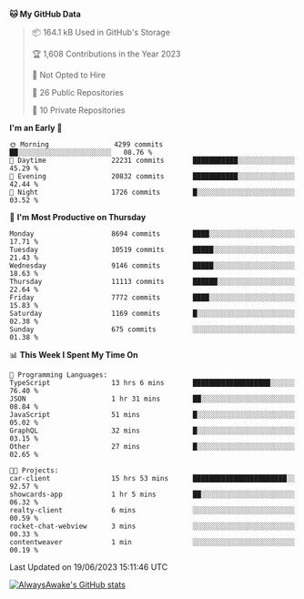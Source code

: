 <!--START_SECTION:waka-->
**🐱 My GitHub Data** 

> 📦 164.1 kB Used in GitHub's Storage 
 > 
> 🏆 1,608 Contributions in the Year 2023
 > 
> 🚫 Not Opted to Hire
 > 
> 📜 26 Public Repositories 
 > 
> 🔑 10 Private Repositories 
 > 
**I'm an Early 🐤** 

```text
🌞 Morning                4299 commits        ██░░░░░░░░░░░░░░░░░░░░░░░   08.76 % 
🌆 Daytime                22231 commits       ███████████░░░░░░░░░░░░░░   45.29 % 
🌃 Evening                20832 commits       ███████████░░░░░░░░░░░░░░   42.44 % 
🌙 Night                  1726 commits        █░░░░░░░░░░░░░░░░░░░░░░░░   03.52 % 
```
📅 **I'm Most Productive on Thursday** 

```text
Monday                   8694 commits        ████░░░░░░░░░░░░░░░░░░░░░   17.71 % 
Tuesday                  10519 commits       █████░░░░░░░░░░░░░░░░░░░░   21.43 % 
Wednesday                9146 commits        █████░░░░░░░░░░░░░░░░░░░░   18.63 % 
Thursday                 11113 commits       ██████░░░░░░░░░░░░░░░░░░░   22.64 % 
Friday                   7772 commits        ████░░░░░░░░░░░░░░░░░░░░░   15.83 % 
Saturday                 1169 commits        █░░░░░░░░░░░░░░░░░░░░░░░░   02.38 % 
Sunday                   675 commits         ░░░░░░░░░░░░░░░░░░░░░░░░░   01.38 % 
```


📊 **This Week I Spent My Time On** 

```text
💬 Programming Languages: 
TypeScript               13 hrs 6 mins       ███████████████████░░░░░░   76.40 % 
JSON                     1 hr 31 mins        ██░░░░░░░░░░░░░░░░░░░░░░░   08.84 % 
JavaScript               51 mins             █░░░░░░░░░░░░░░░░░░░░░░░░   05.02 % 
GraphQL                  32 mins             █░░░░░░░░░░░░░░░░░░░░░░░░   03.15 % 
Other                    27 mins             █░░░░░░░░░░░░░░░░░░░░░░░░   02.65 % 

🐱‍💻 Projects: 
car-client               15 hrs 53 mins      ███████████████████████░░   92.57 % 
showcards-app            1 hr 5 mins         ██░░░░░░░░░░░░░░░░░░░░░░░   06.32 % 
realty-client            6 mins              ░░░░░░░░░░░░░░░░░░░░░░░░░   00.59 % 
rocket-chat-webview      3 mins              ░░░░░░░░░░░░░░░░░░░░░░░░░   00.33 % 
contentweaver            1 min               ░░░░░░░░░░░░░░░░░░░░░░░░░   00.19 % 
```


 Last Updated on 19/06/2023 15:11:46 UTC
<!--END_SECTION:waka-->

[![AlwaysAwake's GitHub stats](https://github-readme-stats.vercel.app/api?username=AlwaysAwake&show_icons=true&theme=github_dark&count_private=true)](https://github.com/AlwaysAwake/AlwaysAwake)
